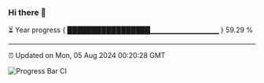 ### Hi there 👋

⏳ Year progress { █████████████████▁▁▁▁▁▁▁▁▁▁▁▁▁ } 59.29 %

---

⏰ Updated on Mon, 05 Aug 2024 00:20:28 GMT

![Progress Bar CI](https://github.com/liununu/liununu/workflows/Progress%20Bar%20CI/badge.svg)
